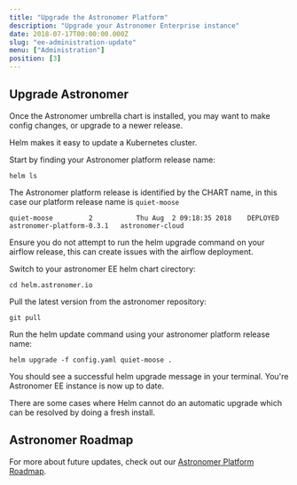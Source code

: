 ```yaml
---
title: "Upgrade the Astronomer Platform"
description: "Upgrade your Astronomer Enterprise instance"
date: 2018-07-17T00:00:00.000Z
slug: "ee-administration-update"
menu: ["Administration"]
position: [3]
---
```


## Upgrade Astronomer

Once the Astronomer umbrella chart is installed, you may want to make config changes, or upgrade to a newer release.

Helm makes it easy to update a Kubernetes cluster.

Start by finding your Astronomer platform release name:

```
helm ls
``` 

The Astronomer platform release is identified by the CHART name, in this case our platform release name is `quiet-moose`

```
quiet-moose        	2       	Thu Aug  2 09:18:35 2018	DEPLOYED	astronomer-platform-0.3.1	astronomer-cloud
```

Ensure you do not attempt to run the helm upgrade command on your airflow release, this can create issues with the airflow deployment. 

Switch to your astronomer EE helm chart cirectory:

```
cd helm.astronomer.io
```

Pull the latest version from the astronomer repository:

```
git pull
```

Run the helm update command using your astronomer platform release name:

```
helm upgrade -f config.yaml quiet-moose .
```

You should see a successful helm upgrade message in your terminal. You're Astronomer EE instance is now up to date.

There are some cases where Helm cannot do an automatic upgrade which can be resolved by doing a fresh install.

## Astronomer Roadmap

For more about future updates, check out our [Astronomer Platform Roadmap](https://www.astronomer.io/docs/roadmap/).
